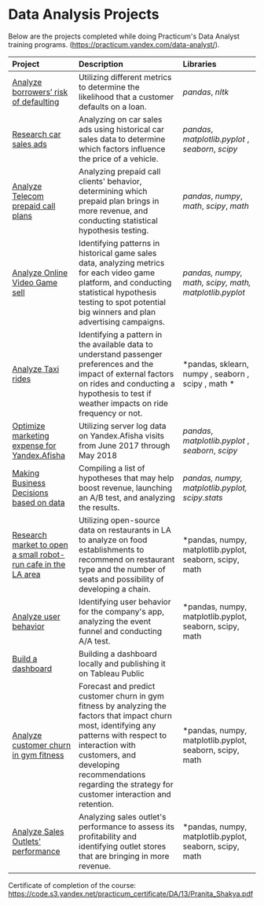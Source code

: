 # Data Analysis Projects
Below are the projects completed while doing Practicum's Data Analyst training programs. (https://practicum.yandex.com/data-analyst/).

| Project  | Description | Libraries |
| :---------------------- | :---------------------- | :---------------------- |
| [Analyze borrowers’ risk of defaulting](https://github.com/pranitashakya/DataAnalysis_Projects/tree/main/Project%201-%20Data%20Preprocessing) | Utilizing different metrics to determine the likelihood that a customer defaults on a loan. | *pandas*, *nltk* |
| [Research car sales ads](https://github.com/pranitashakya/DataAnalysis_Projects/tree/main/Project%202%20-%20Exploratory%20Data%20Analysis) | Analyzing on car sales ads using historical car sales data to determine which factors influence the price of a vehicle. | *pandas*, *matplotlib.pyplot* , *seaborn*, *scipy*|
|[Analyze Telecom prepaid call plans](https://github.com/pranitashakya/DataAnalysis_Projects/tree/main/Project%203%20-%20Statistical%20Data%20Analysis)| Analyzing prepaid call clients' behavior, determining which prepaid plan brings in more revenue, and conducting statistical hypothesis testing. | *pandas*, *numpy*, *math*, *scipy*, *math* |
|[Analyze Online Video Game sell ](https://github.com/pranitashakya/DataAnalysis_Projects/tree/main/Project%204%20-%20Integrated%20Project1)| Identifying patterns in historical game sales data, analyzing metrics for each video game platform, and conducting statistical hypothesis testing to spot potential big winners and plan advertising campaigns. | *pandas, numpy, math, scipy, math, matplotlib.pyplot* |
|[Analyze Taxi rides](https://github.com/pranitashakya/DataAnalysis_Projects/tree/main/Project%205%20-%20Data%20Collection%20and%20Storage%20SQL)| Identifying a pattern in the available data to understand passenger preferences and the impact of external factors on rides and conducting a hypothesis to test if weather impacts on ride frequency or not. | *pandas, sklearn, numpy , seaborn , scipy , math * |
|[Optimize marketing expense for Yandex.Afisha](https://github.com/pranitashakya/DataAnalysis_Projects/tree/main/Project%206%20-%20Business%20Analytics)| Utilizing server log data on Yandex.Afisha visits from June 2017 through May 2018 | *pandas*, *matplotlib.pyplot* , *seaborn*, *scipy* |
|[Making Business Decisions based on data](https://github.com/pranitashakya/DataAnalysis_Projects/tree/main/Project%207%20-%20Data%20Driven%20Decisions)|Compiling a list of hypotheses that may help boost revenue, launching an A/B test, and analyzing the results. | *pandas, numpy, matplotlib.pyplot, scipy.stats* |
|[Research market to open a small robot-run cafe in the LA area](https://github.com/pranitashakya/DataAnalysis_Projects/tree/main/Project%208%20-%20Story%20Telling%20with%20Data)| Utilizing open-source data on restaurants in LA to analyze on food establishments to recommend on restaurant type and the number of seats and possibility of developing a chain. | *pandas, numpy, matplotlib.pyplot, seaborn, scipy, math |
|[Analyze user behavior](https://github.com/pranitashakya/DataAnalysis_Projects/tree/main/Project%209%20-%20Integrated_Project2)| Identifying user behavior for the company's app, analyzing the event funnel and conducting A/A test. | *pandas, numpy, matplotlib.pyplot, seaborn, scipy, math |
|[Build a dashboard](https://github.com/pranitashakya/DataAnalysis_Projects/tree/main/Project%2010%20-%20Automation%20Tableau)|Building a dashboard locally and publishing it on Tableau Public  |  |
|[Analyze customer churn in gym fitness](https://github.com/pranitashakya/DataAnalysis_Projects/tree/main/Project%2011%20-%20Forecasts%20And%20Predictions)| Forecast and predict customer churn in gym fitness by analyzing the factors that impact churn most, identifying any patterns with respect to interaction with customers, and developing recommendations regarding the strategy for customer interaction and retention. | *pandas, numpy, matplotlib.pyplot, seaborn, scipy, math |
|[Analyze Sales Outlets' performance](https://github.com/pranitashakya/DataAnalysis_Projects/tree/main/Project%2012%20-%20FinalProject_Project3)| Analyzing sales outlet's performance to assess its profitability and identifying outlet stores that are bringing in more revenue. | *pandas, numpy, matplotlib.pyplot, seaborn, scipy, math |

Certificate of completion of the course: https://code.s3.yandex.net/practicum_certificate/DA/13/Pranita_Shakya.pdf


















